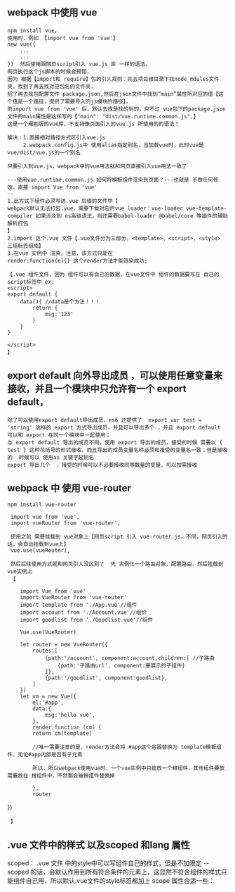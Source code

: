 ## webpack 中使用 vue
    npm install vue，
    使用时，例如 【import vue from 'vue'】 
    new vue({
        ...
        ...
    })  然后使用跟网页script引入 vue.js 库 一样的语法，
    网页执行这个js脚本的时候会报错，
    因为 根据【import和 require】包的引入规则：先去项目根目录下找node_mdules文件夹，找到了再去找对应包名的文件夹，
    招了再去找包配置文件 package.json,然后在json文件中找到“main”属性所对应的值【这个值是一个路径，提供了需要导入的js模块的路径】，
    而import vue from 'vue' 后，默认去找是找的到的，只不过 vue包下的package.json文件的main属性是这样写的【"main": "dist/vue.runtime.common.js",】
    这是一个阉割版的vue库，不支持像页面引入的vue.js 所使用的的语法！
    
    解决：1.直接相对路径方式区引入vue.js
         2.webpack.config.js中 使用alias指定别名，当加载vue时，此时vue是 vue/dist/vue.js的一个别名

    只要引入到vue.js，webpack中的vue用法就和网页直接引入vue用法一致了

    ---使用vue.runtime.common.js 如何将模板组件渲染到页面？---也就是 不做任何修改，直接 import Vue from 'vue'
    --
    1.此方式下组件必须写进.vue 后缀的文件中【
    webpack默认无法打包.vue，需要下载对应的vue loader：vue-loader vue-template-compiler 如果涉及到 es高级语法，则还需要babel-loader @babel/core 等插件的辅助解析打包
    】
    2.import 这个.vue 文件【.vue文件分为三部分，<template>、<script>、<style> 三组标签组成】
    3.在vue 实例中 渲染，注意，该方式只能在
    render:function(e){} 这个render方法才能渲染成功;

    【.vue 组件文件，因为 组件可以有自己的数据，在vue文件中 组件的数据要写在 自己的 script标签中 ex:
    <script>
    export default {
        data(){ //data是个方法！！！
            return {
                msg:'123'
            }
        }
    }

    </script>
    】

    
## export default 向外导出成员 ，可以使用任意变量来接收，并且一个模块中只允许有一个 export default，
    除了可以使用export default导出成员，es6 还提供了  export var test = 'string' 这样的 export 方式导出成员，并且可以导出多个 ，并且 export default 可以和 export 在同一个模块中一起使用；
    与 export default 导出的成员不同，使用 export 导出的成员，接受的时候 需要以 { test } 这种花括号的形式接收，而且导出的成员变量名称必须和接受的变量名一致；但是接收的  时候可以 使用as 关键字起别名
    export 导出几个  ，接受的时候可以不必要接收同等数量的变量，可以按需接收


## webpack 中 使用  vue-router
    npm install vue-router 

     import vue from 'vue',
     import vueRouter from 'vue-router',

     使用之前 需要挂载到 vue对象上【网页script 引入 vue-router.js，不同，网页引入的话，会自动挂载到vue上】
     vue.use(vueRouter),

     然后后续使用方式就和网页引入没区别了  先 实例化一个路由对象，配置路由，然后挂载到vue实例上
     【
     
        import Vue from 'vue'
        import VueRouter from 'vue-router' 
        import template from './App.vue'//组件
        import account from './Account.vue'//组价
        import goodlist from './Goodlist.vue'//组件

        Vue.use(VueRouter)

        let router = new VueRouter({
            routes:[
                {path:'/account', component:account,children:[ //子路由
                    {path:'子路由url', component:要展示的子组件}
                ]},
                {path:'/goodlist', component:goodlist},
            ]
        })
        let vm = new Vue({
            el:'#app',
            data:{
                msg:'hello vue',
            },
            render:function (cm) {
            return cm(template)

            //唯一需要注意的是，render方法会将 #app这个容器替换为 template模板组件，无论#app内部是否有子元素

            所以，所以webpack使用vue时，一个vue实例中只能放一个根组件，其他组件要放需要放在 根组件中，不然都会被根组件替换掉

            },
            router


})
     
     
     】


## .vue 文件中的样式 以及scoped 和lang 属性
   scoped： .vue 文件 中的style中可以写组件自己的样式，但是不加限定 --scoped 的话，会默认作用到所有符合条件的元素上，这显然不符合组件的样式只能组件自己用，所以默认.vue文件的style标签都加上 scope 属性合适一些：<script scoped>,
   scoped 的 实现原理是，当你设置这个scoped属性后，vue会自动去组件根元素中添加一个 data-v=“unique val” 这样一个 属性，值是唯一的，
   然后系统通过这个 唯一的值 ，样式选择器通过这个唯一的值，筛选出符合的元素，在为这个符合的元素添上对应的样式;

    lang：.vue 中的 <script> 默认 只支持 css标准语法，不支持 scss或者 less  等css预处理语言，为script 标签设置 lang=‘scss/less’就可以开启支持！！！

## Mint UI  基于vue.js的移动端组件库！！！ 官网 http://mint-ui.github.io/#!/zh-cn 
   
 需要 npm  安装 mint-ui 
    代码中 import mintui from 'mint-ui' 以及 样式 import ‘mint-ui/lib/style.css’ //没配置 css-loader，style-loader 需要配置！
    引入口，需要在Vue.use(mintui)  挂载到 vue这个对象上

    导入了了mint-ui的样式库 style.css，mint-ui 会挂载一些 css 样式组件为全局组件 ，例如 <mt-button tyoe=''></mt-button>,直接在.vue文件中使用即可拿到这个button样式

    按需导入mint-ui组件：http://mint-ui.github.io/docs/#/en2/quickstart


## MUI  不同于mint-ui，mint-ui 是真正的组件库，而MUI只是提供了一套好用的代码片段，里面提供了配套的样式，配套的html代码段，类似于bootstrap  
    MUI 官网文档：https://dev.dcloud.net.cn/mui/ui/
    MUI 尽量去官方GitHub 上下载解压到项目中使用
